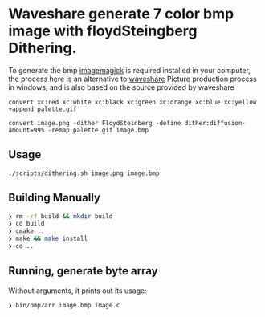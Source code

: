 # Waveshare generate 7 color bmp image with floydSteingberg Dithering. 

To generate the bmp [imagemagick](https://imagemagick.org/index.php) is required installed in your computer, the process here is an alternative to [waveshare](https://www.waveshare.com/wiki/5.65inch_e-Paper_Module_(F)_Manual#Picture_Production) Picture production process in windows, and is also based on the source provided by waveshare

`convert xc:red xc:white xc:black xc:green xc:orange xc:blue xc:yellow +append palette.gif`

`convert image.png -dither FloydSteinberg -define dither:diffusion-amount=99% -remap palette.gif image.bmp`

## Usage
`./scripts/dithering.sh image.png image.bmp`

## Building Manually

```bash
❯ rm -rf build && mkdir build
❯ cd build
❯ cmake ..
❯ make && make install
❯ cd ..
```

## Running, generate byte array 

Without arguments, it prints out its usage:

```bash
❯ bin/bmp2arr image.bmp image.c
```

